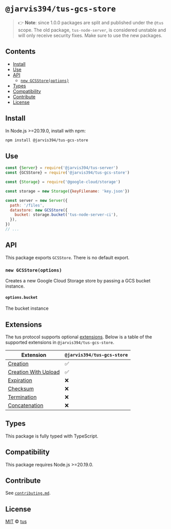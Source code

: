 # `@jarvis394/tus-gcs-store`

> 👉 **Note**: since 1.0.0 packages are split and published under the `@tus` scope. The
> old package, `tus-node-server`, is considered unstable and will only receive security
> fixes. Make sure to use the new packages.

## Contents

- [Install](#install)
- [Use](#use)
- [API](#api)
  - [`new GCSStore(options)`](#new-gcsstoreoptions)
- [Types](#types)
- [Compatibility](#compatibility)
- [Contribute](#contribute)
- [License](#license)

## Install

In Node.js >=20.19.0, install with npm:

```bash
npm install @jarvis394/tus-gcs-store
```

## Use

```js
const {Server} = require('@jarvis394/tus-server')
const {GCSStore} = require('@jarvis394/tus-gcs-store')

const {Storage} = require('@google-cloud/storage')

const storage = new Storage({keyFilename: 'key.json'})

const server = new Server({
  path: '/files',
  datastore: new GCSStore({
    bucket: storage.bucket('tus-node-server-ci'),
  }),
})
// ...
```

## API

This package exports `GCSStore`. There is no default export.

### `new GCSStore(options)`

Creates a new Google Cloud Storage store by passing a GCS bucket instance.

#### `options.bucket`

The bucket instance

## Extensions

The tus protocol supports optional [extensions][]. Below is a table of the supported
extensions in `@jarvis394/tus-gcs-store`.

| Extension                | `@jarvis394/tus-gcs-store` |
| ------------------------ | ---------------- |
| [Creation][]             | ✅               |
| [Creation With Upload][] | ✅               |
| [Expiration][]           | ❌               |
| [Checksum][]             | ❌               |
| [Termination][]          | ❌               |
| [Concatenation][]        | ❌               |

## Types

This package is fully typed with TypeScript.

## Compatibility

This package requires Node.js >=20.19.0.

## Contribute

See
[`contributing.md`](https://github.com/tus/tus-node-server/blob/main/.github/contributing.md).

## License

[MIT](https://github.com/tus/tus-node-server/blob/master/license) ©
[tus](https://github.com/tus)

[extensions]: https://tus.io/protocols/resumable-upload.html#protocol-extensions
[creation]: https://tus.io/protocols/resumable-upload.html#creation
[creation with upload]:
  https://tus.io/protocols/resumable-upload.html#creation-with-upload
[expiration]: https://tus.io/protocols/resumable-upload.html#expiration
[checksum]: https://tus.io/protocols/resumable-upload.html#checksum
[termination]: https://tus.io/protocols/resumable-upload.html#termination
[concatenation]: https://tus.io/protocols/resumable-upload.html#concatenation
